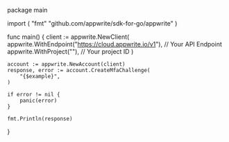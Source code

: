 package main

import (
    "fmt"
	"github.com/appwrite/sdk-for-go/appwrite"
)

func main() {
	client := appwrite.NewClient(
        appwrite.WithEndpoint("https://cloud.appwrite.io/v1"), // Your API Endpoint
        appwrite.WithProject(""), // Your project ID
    )

    account := appwrite.NewAccount(client)
    response, error := account.CreateMfaChallenge(
        "{$example}",
    )

    if error != nil {
        panic(error)
    }

    fmt.Println(response)
}
